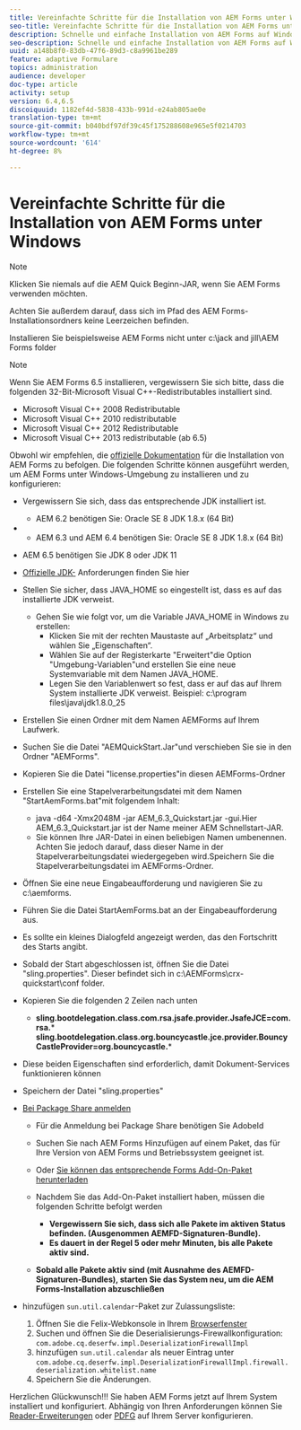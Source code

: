 ```yaml
---
title: Vereinfachte Schritte für die Installation von AEM Forms unter Windows
seo-title: Vereinfachte Schritte für die Installation von AEM Forms unter Windows
description: Schnelle und einfache Installation von AEM Forms auf Windows
seo-description: Schnelle und einfache Installation von AEM Forms auf Windows
uuid: a148b8f0-83db-47f6-89d3-c8a9961be289
feature: adaptive Formulare
topics: administration
audience: developer
doc-type: article
activity: setup
version: 6.4,6.5
discoiquuid: 1182ef4d-5838-433b-991d-e24ab805ae0e
translation-type: tm+mt
source-git-commit: b040bdf97df39c45f175288608e965e5f0214703
workflow-type: tm+mt
source-wordcount: '614'
ht-degree: 8%

---
```



# Vereinfachte Schritte für die Installation von AEM Forms unter Windows

>[!NOTE]
>
>Klicken Sie niemals auf die AEM Quick Beginn-JAR, wenn Sie AEM Forms verwenden möchten.
>
>Achten Sie außerdem darauf, dass sich im Pfad des AEM Forms-Installationsordners keine Leerzeichen befinden.
>
>Installieren Sie beispielsweise AEM Forms nicht unter c:\jack and jill\AEM Forms folder

>[!NOTE]
>
>Wenn Sie AEM Forms 6.5 installieren, vergewissern Sie sich bitte, dass die folgenden 32-Bit-Microsoft Visual C++-Redistributables installiert sind.
>
>* Microsoft Visual C++ 2008 Redistributable
>* Microsoft Visual C++ 2010 redistributable
>* Microsoft Visual C++ 2012 Redistributable
>* Microsoft Visual C++ 2013 redistributable (ab 6.5)


Obwohl wir empfehlen, die [offizielle Dokumentation](https://helpx.adobe.com/de/experience-manager/6-3/forms/using/installing-configuring-aem-forms-osgi.html) für die Installation von AEM Forms zu befolgen. Die folgenden Schritte können ausgeführt werden, um AEM Forms unter Windows-Umgebung zu installieren und zu konfigurieren:

* Vergewissern Sie sich, dass das entsprechende JDK installiert ist.
   * AEM 6.2 benötigen Sie: Oracle SE 8 JDK 1.8.x (64 Bit)
* 
   * AEM 6.3 und AEM 6.4 benötigen Sie: Oracle SE 8 JDK 1.8.x (64 Bit)
* AEM 6.5 benötigen Sie JDK 8 oder JDK 11
* [Offizielle JDK-](https://helpx.adobe.com/de/experience-manager/6-3/sites/deploying/using/technical-requirements.html) Anforderungen finden Sie hier
* Stellen Sie sicher, dass JAVA_HOME so eingestellt ist, dass es auf das installierte JDK verweist.
   * Gehen Sie wie folgt vor, um die Variable JAVA_HOME in Windows zu erstellen:
      * Klicken Sie mit der rechten Maustaste auf „Arbeitsplatz“ und wählen Sie „Eigenschaften“.
      * Wählen Sie auf der Registerkarte &quot;Erweitert&quot;die Option &quot;Umgebung-Variablen&quot;und erstellen Sie eine neue Systemvariable mit dem Namen JAVA_HOME.
      * Legen Sie den Variablenwert so fest, dass er auf das auf Ihrem System installierte JDK verweist. Beispiel: c:\program files\java\jdk1.8.0_25

* Erstellen Sie einen Ordner mit dem Namen AEMForms auf Ihrem Laufwerk.
* Suchen Sie die Datei &quot;AEMQuickStart.Jar&quot;und verschieben Sie sie in den Ordner &quot;AEMForms&quot;.
* Kopieren Sie die Datei &quot;license.properties&quot;in diesen AEMForms-Ordner
* Erstellen Sie eine Stapelverarbeitungsdatei mit dem Namen &quot;StartAemForms.bat&quot;mit folgendem Inhalt:
   * java -d64 -Xmx2048M -jar AEM_6.3_Quickstart.jar -gui.Hier AEM_6.3_Quickstart.jar ist der Name meiner AEM Schnellstart-JAR.
   * Sie können Ihre JAR-Datei in einen beliebigen Namen umbenennen. Achten Sie jedoch darauf, dass dieser Name in der Stapelverarbeitungsdatei wiedergegeben wird.Speichern Sie die Stapelverarbeitungsdatei im AEMForms-Ordner.

* Öffnen Sie eine neue Eingabeaufforderung und navigieren Sie zu c:\aemforms.

* Führen Sie die Datei StartAemForms.bat an der Eingabeaufforderung aus.

* Es sollte ein kleines Dialogfeld angezeigt werden, das den Fortschritt des Starts angibt.

* Sobald der Start abgeschlossen ist, öffnen Sie die Datei &quot;sling.properties&quot;. Dieser befindet sich in c:\AEMForms\crx-quickstart\conf folder.

* Kopieren Sie die folgenden 2 Zeilen nach unten
   * **sling.bootdelegation.class.com.rsa.jsafe.provider.JsafeJCE=com.rsa.*** **sling.bootdelegation.class.org.bouncycastle.jce.provider.BouncyCastleProvider=org.bouncycastle.***
* Diese beiden Eigenschaften sind erforderlich, damit Dokument-Services funktionieren können
* Speichern der Datei &quot;sling.properties&quot;

* [Bei Package Share anmelden](http://localhost:4502/crx/packageshare/login.html)

   * Für die Anmeldung bei Package Share benötigen Sie AdobeId
   * Suchen Sie nach AEM Forms Hinzufügen auf einem Paket, das für Ihre Version von AEM Forms und Betriebssystem geeignet ist.
   * Oder [Sie können das entsprechende Forms Add-On-Paket herunterladen](https://helpx.adobe.com/aem-forms/kb/aem-forms-releases.html)
   * Nachdem Sie das Add-On-Paket installiert haben, müssen die folgenden Schritte befolgt werden

      * **Vergewissern Sie sich, dass sich alle Pakete im aktiven Status befinden. (Ausgenommen AEMFD-Signaturen-Bundle).**
      * **Es dauert in der Regel 5 oder mehr Minuten, bis alle Pakete aktiv sind.**
   * **Sobald alle Pakete aktiv sind (mit Ausnahme des AEMFD-Signaturen-Bundles), starten Sie das System neu, um die AEM Forms-Installation abzuschließen**


* hinzufügen `sun.util.calendar`-Paket zur Zulassungsliste:

   1. Öffnen Sie die Felix-Webkonsole in Ihrem [Browserfenster](http://localhost:4502/system/console/configMgr)
   2. Suchen und öffnen Sie die Deserialisierungs-Firewallkonfiguration: `com.adobe.cq.deserfw.impl.DeserializationFirewallImpl`
   3. hinzufügen `sun.util.calendar` als neuer Eintrag unter `com.adobe.cq.deserfw.impl.DeserializationFirewallImpl.firewall.deserialization.whitelist.name`
   4. Speichern Sie die Änderungen.

Herzlichen Glückwunsch!!! Sie haben AEM Forms jetzt auf Ihrem System installiert und konfiguriert.
Abhängig von Ihren Anforderungen können Sie [Reader-Erweiterungen](https://helpx.adobe.com/experience-manager/6-3/forms/using/configuring-document-services.html) oder [ PDFG](https://helpx.adobe.com/experience-manager/6-3/forms/using/install-configure-pdf-generator.html) auf Ihrem Server konfigurieren.
